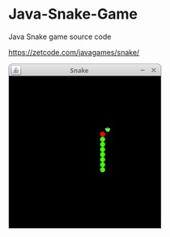 # Java-Snake-Game

Java Snake game source code


https://zetcode.com/javagames/snake/  

![Snake game screenshot](snake.png)
 
